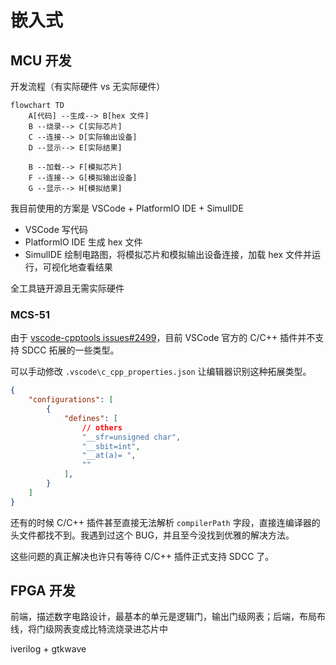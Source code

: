 # 嵌入式

## MCU 开发

开发流程（有实际硬件 vs 无实际硬件）

```mermaid
flowchart TD
    A[代码] --生成--> B[hex 文件]
    B --烧录--> C[实际芯片]
    C --连接--> D[实际输出设备]
    D --显示--> E[实际结果]

    B --加载--> F[模拟芯片]
    F --连接--> G[模拟输出设备]
    G --显示--> H[模拟结果]
```

我目前使用的方案是 VSCode + PlatformIO IDE + SimulIDE

- VSCode 写代码
- PlatformIO IDE 生成 hex 文件
- SimulIDE 绘制电路图，将模拟芯片和模拟输出设备连接，加载 hex 文件并运行，可视化地查看结果

全工具链开源且无需实际硬件

### MCS-51

由于 [vscode-cpptools issues#2499](https://github.com/Microsoft/vscode-cpptools/issues/2499)，目前 VSCode 官方的 C/C++ 插件并不支持 SDCC 拓展的一些类型。

可以手动修改 `.vscode\c_cpp_properties.json` 让编辑器识别这种拓展类型。

```json
{
    "configurations": [
        {
            "defines": [
                // others
                "__sfr=unsigned char",
                "__sbit=int",
                "__at(a)= ",
                ""
            ],
        }
    ]
}
```

还有的时候 C/C++ 插件甚至直接无法解析 `compilerPath` 字段，直接连编译器的头文件都找不到。我遇到过这个 BUG，并且至今没找到优雅的解决方法。

这些问题的真正解决也许只有等待 C/C++ 插件正式支持 SDCC 了。

## FPGA 开发

前端，描述数字电路设计，最基本的单元是逻辑门，输出门级网表；后端，布局布线，将门级网表变成比特流烧录进芯片中

iverilog + gtkwave
